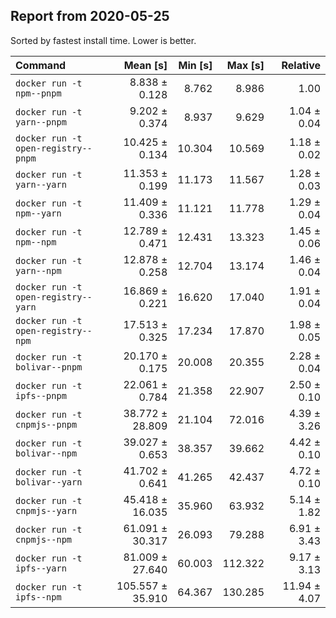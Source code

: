 ## Report from 2020-05-25

Sorted by fastest install time. Lower is better.


| Command | Mean [s] | Min [s] | Max [s] | Relative |
|:---|---:|---:|---:|---:|
| `docker run -t npm--pnpm` | 8.838 ± 0.128 | 8.762 | 8.986 | 1.00 |
| `docker run -t yarn--pnpm` | 9.202 ± 0.374 | 8.937 | 9.629 | 1.04 ± 0.04 |
| `docker run -t open-registry--pnpm` | 10.425 ± 0.134 | 10.304 | 10.569 | 1.18 ± 0.02 |
| `docker run -t yarn--yarn` | 11.353 ± 0.199 | 11.173 | 11.567 | 1.28 ± 0.03 |
| `docker run -t npm--yarn` | 11.409 ± 0.336 | 11.121 | 11.778 | 1.29 ± 0.04 |
| `docker run -t npm--npm` | 12.789 ± 0.471 | 12.431 | 13.323 | 1.45 ± 0.06 |
| `docker run -t yarn--npm` | 12.878 ± 0.258 | 12.704 | 13.174 | 1.46 ± 0.04 |
| `docker run -t open-registry--yarn` | 16.869 ± 0.221 | 16.620 | 17.040 | 1.91 ± 0.04 |
| `docker run -t open-registry--npm` | 17.513 ± 0.325 | 17.234 | 17.870 | 1.98 ± 0.05 |
| `docker run -t bolivar--pnpm` | 20.170 ± 0.175 | 20.008 | 20.355 | 2.28 ± 0.04 |
| `docker run -t ipfs--pnpm` | 22.061 ± 0.784 | 21.358 | 22.907 | 2.50 ± 0.10 |
| `docker run -t cnpmjs--pnpm` | 38.772 ± 28.809 | 21.104 | 72.016 | 4.39 ± 3.26 |
| `docker run -t bolivar--npm` | 39.027 ± 0.653 | 38.357 | 39.662 | 4.42 ± 0.10 |
| `docker run -t bolivar--yarn` | 41.702 ± 0.641 | 41.265 | 42.437 | 4.72 ± 0.10 |
| `docker run -t cnpmjs--yarn` | 45.418 ± 16.035 | 35.960 | 63.932 | 5.14 ± 1.82 |
| `docker run -t cnpmjs--npm` | 61.091 ± 30.317 | 26.093 | 79.288 | 6.91 ± 3.43 |
| `docker run -t ipfs--yarn` | 81.009 ± 27.640 | 60.003 | 112.322 | 9.17 ± 3.13 |
| `docker run -t ipfs--npm` | 105.557 ± 35.910 | 64.367 | 130.285 | 11.94 ± 4.07 |
